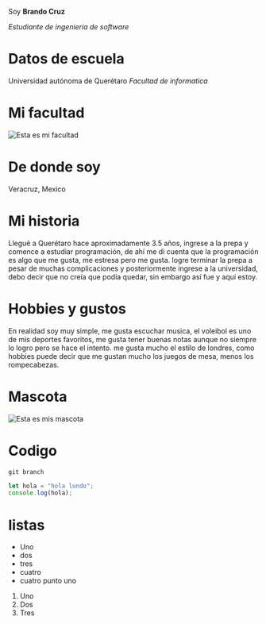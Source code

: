 Soy **Brando Cruz**

_Estudiante de ingenieria de software_

# Datos de escuela
Universidad autónoma de Querétaro
_Facultad de informatica_

# Mi facultad
![Esta es mi facultad](imagen/UAQFIF.jpg)
# De donde soy
Veracruz, Mexico

# Mi historia
Llegué a Querétaro hace aproximadamente 3.5 años, ingrese a la prepa y comence a estudiar programación, de ahí me di cuenta que la programación es algo que me gusta, me estresa pero me gusta. logre terminar la prepa a pesar de muchas complicaciones y posteriormente ingrese a la universidad, debo decir que no creía que podía quedar, sin embargo así fue y aquí estoy. 

# Hobbies y gustos 
En realidad soy muy simple, me gusta escuchar musica, el voleibol es uno de mis deportes favoritos, me gusta tener buenas notas aunque no siempre lo logro pero se hace el intento. me gusta mucho el estilo de londres, como hobbies puede decir que me gustan mucho los juegos de mesa, menos los rompecabezas.

# Mascota
![Esta es mis mascota](imagen/perro.jpg)

# Codigo 
`git branch` 
```javascript
let hola = "hola lundo";
console.log(hola);
```

# listas

- Uno 
- dos
- tres
- cuatro
-  cuatro punto uno

1. Uno
1. Dos 
1. Tres